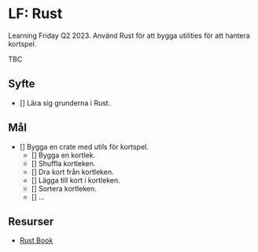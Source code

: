 # LF: Rust

Learning Friday Q2 2023.
Använd Rust för att bygga utilities för att hantera kortspel.

TBC

## Syfte

- [] Lära sig grunderna i Rust.

## Mål

- [] Bygga en crate med utils för kortspel.
  - [] Bygga en kortlek.
  - [] Shuffla kortleken.
  - [] Dra kort från kortleken.
  - [] Lägga till kort i kortleken.
  - [] Sortera kortleken.
  - [] ...

## Resurser

- [Rust Book](https://doc.rust-lang.org/book/)